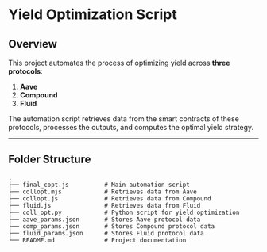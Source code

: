 # **Yield Optimization Script**

## **Overview**
This project automates the process of optimizing yield across **three protocols**:  
1. **Aave**  
2. **Compound**  
3. **Fluid**  

The automation script retrieves data from the smart contracts of these protocols, processes the outputs, and computes the optimal yield strategy.  
  

---

## **Folder Structure**
```plaintext
.
├── final_copt.js          # Main automation script
├── collopt.mjs            # Retrieves data from Aave
├── collopt.js             # Retrieves data from Compound
├── fluid.js               # Retrieves data from Fluid
├── coll_opt.py            # Python script for yield optimization
├── aave_params.json       # Stores Aave protocol data
├── comp_params.json       # Stores Compound protocol data
├── fluid_params.json      # Stores Fluid protocol data
└── README.md              # Project documentation


